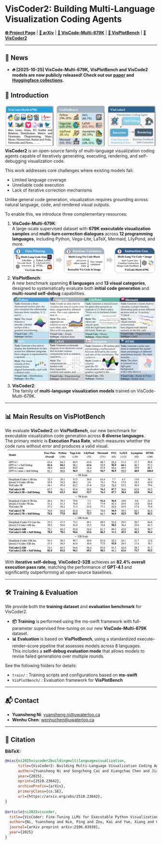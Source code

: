 # VisCoder2: Building Multi-Language Visualization Coding Agents

[**🌐 Project Page**](https://tiger-ai-lab.github.io/VisCoder2) | [**📖 arXiv**](https://arxiv.org/abs/2510.23642) | [**🤗 VisCode-Multi-679K**](https://huggingface.co/datasets/TIGER-Lab/VisCode-Multi-679K) | [**🤗 VisPlotBench**](https://huggingface.co/TIGER-Lab/VisPlotBench) | [**🤗 VisCoder2**](https://hf.co/collections/TIGER-Lab/viscoder2)

---

## 🔔 News

- **🔥 [2025-10-25] VisCode-Multi-679K, VisPlotBench and VisCode2 models are now publicly released! Check out our [paper](https://arxiv.org/abs/2510.23642) and [Huggingface collections](https://hf.co/collections/TIGER-Lab/viscoder2).**


## 🧠 Introduction
![Alt text](assets/overview.png)
**VisCoder2** is an open-source family of multi-language visualization coding agents capable of iteratively generating, executing, rendering, and self-debugging visualization code.

This work addresses core challenges where existing models fail:  
- Limited language coverage  
- Unreliable code execution  
- Lack of iterative correction mechanisms  

Unlike general code generation, visualization requires grounding across natural language, code, and rendered visual outputs.

To enable this, we introduce three complementary resources:

1. **VisCode-Multi-679K**:  
   A large-scale supervised dataset with **679K executable visualization samples** and **multi-turn correction dialogues** across **12 programming languages**, including Python, Vega-Lite, LaTeX, Mermaid, LilyPond, and more.
![Alt text](assets/pipeline.png)
2. **VisPlotBench**:  
   A new benchmark spanning **8 languages** and **13 visual categories**, designed to systematically evaluate both **initial code generation** and **multi-round self-debug** capabilities.
![Alt text](assets/visplotbench_overview.png)
3. **VisCoder2**:  
   The family of **multi-language visualization models** trained on VisCode-Multi-679K.
---

## 📊 Main Results on VisPlotBench
We evaluate **VisCoder2** on **VisPlotBench**, our new benchmark for executable visualization code generation across **8 diverse languages**.  
The primary metric is **Execution Pass Rate**, which measures whether the code runs without error and produces a valid visual.
![Alt text](assets/main_results.png)

With **iterative self-debug**, **VisCoder2-32B** achieves an **82.4% overall execution pass rate**, matching the performance of **GPT-4.1** and significantly outperforming all open-source baselines.

---

## 🛠️ Training & Evaluation
We provide both the **training dataset** and **evaluation benchmark** for VisCoder2.

- **📦 Training** is performed using the ms-swift framework with full-parameter supervised fine-tuning on our new **VisCode-Multi-679K** dataset.  
- **📊 Evaluation** is based on **VisPlotBench**, using a standardized execute–render–score pipeline that assesses models across 8 languages.  
  This includes a **self-debug evaluation mode** that allows models to revise failed generations over multiple rounds.

See the following folders for details:

- `train/` : Training scripts and configurations based on **ms-swift**  
- `VisPlotBench/` : Evaluation framework for **VisPlotBench**

---

## 📬 Contact
- **Yuansheng Ni**: yuansheng.ni@uwaterloo.ca  
- **Wenhu Chen**: wenhuchen@uwaterloo.ca  

---

## 📖 Citation

**BibTeX:**

```bibtex
@misc{ni2025viscoder2buildingmultilanguagevisualization,
      title={VisCoder2: Building Multi-Language Visualization Coding Agents}, 
      author={Yuansheng Ni and Songcheng Cai and Xiangchao Chen and Jiarong Liang and Zhiheng Lyu and Jiaqi Deng and Kai Zou and Ping Nie and Fei Yuan and Xiang Yue and Wenhu Chen},
      year={2025},
      eprint={2510.23642},
      archivePrefix={arXiv},
      primaryClass={cs.SE},
      url={https://arxiv.org/abs/2510.23642}, 
}

@article{ni2025viscoder,
  title={VisCoder: Fine-Tuning LLMs for Executable Python Visualization Code Generation},
  author={Ni, Yuansheng and Nie, Ping and Zou, Kai and Yue, Xiang and Chen, Wenhu},
  journal={arXiv preprint arXiv:2506.03930},
  year={2025}
}